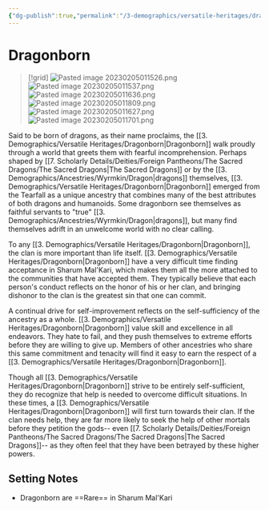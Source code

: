 ```yaml
---
{"dg-publish":true,"permalink":"/3-demographics/versatile-heritages/dragonborn/","noteIcon":""}
---
```


# Dragonborn

>[!grid]
>![Pasted image 20230205011526.png](/img/user/x.%20Assets/Attachments/Pasted%20image%2020230205011526.png)
>![Pasted image 20230205011537.png](/img/user/x.%20Assets/Attachments/Pasted%20image%2020230205011537.png)
![Pasted image 20230205011636.png](/img/user/x.%20Assets/Attachments/Pasted%20image%2020230205011636.png)
![Pasted image 20230205011809.png](/img/user/x.%20Assets/Attachments/Pasted%20image%2020230205011809.png)
>![Pasted image 20230205011627.png](/img/user/x.%20Assets/Attachments/Pasted%20image%2020230205011627.png)
>![Pasted image 20230205011701.png](/img/user/x.%20Assets/Attachments/Pasted%20image%2020230205011701.png)

Said to be born of dragons, as their name proclaims, the [[3. Demographics/Versatile Heritages/Dragonborn\|Dragonborn]] walk proudly through a world that greets them with fearful incomprehension. Perhaps shaped by [[7. Scholarly Details/Deities/Foreign Pantheons/The Sacred Dragons/The Sacred Dragons\|The Sacred Dragons]] or by the [[3. Demographics/Ancestries/Wyrmkin/Dragon\|dragons]] themselves, [[3. Demographics/Versatile Heritages/Dragonborn\|Dragonborn]] emerged from the Tearfall as a unique ancestry that combines many of the best attributes of both dragons and humanoids. Some dragonborn see themselves as faithful servants to "true" [[3. Demographics/Ancestries/Wyrmkin/Dragon\|dragons]], but many find themselves adrift in an unwelcome world with no clear calling. 

To any [[3. Demographics/Versatile Heritages/Dragonborn\|Dragonborn]], the clan is more important than life itself. [[3. Demographics/Versatile Heritages/Dragonborn\|Dragonborn]] have a very difficult time finding acceptance in Sharum Mal'Kari, which makes them all the more attached to the communities that have accepted them. They typically believe that each person's conduct reflects on the honor of his or her clan, and bringing dishonor to the clan is the greatest sin that one can commit. 

A continual drive for self-improvement reflects on the self-sufficiency of the ancestry as a whole. [[3. Demographics/Versatile Heritages/Dragonborn\|Dragonborn]] value skill and excellence in all endeavors. They hate to fail, and they push themselves to extreme efforts before they are willing to give up. Members of other ancestries who share this same commitment and tenacity will find it easy to earn the respect of a [[3. Demographics/Versatile Heritages/Dragonborn\|Dragonborn]]. 

Though all [[3. Demographics/Versatile Heritages/Dragonborn\|Dragonborn]] strive to be entirely self-sufficient, they do recognize that help is needed to overcome difficult situations. In these times, a [[3. Demographics/Versatile Heritages/Dragonborn\|Dragonborn]] will first turn towards their clan. If the clan needs help, they are far more likely to seek the help of other mortals before they petition the gods-- even [[7. Scholarly Details/Deities/Foreign Pantheons/The Sacred Dragons/The Sacred Dragons\|The Sacred Dragons]]-- as they often feel that they have been betrayed by these higher powers. 

## Setting Notes

- Dragonborn are ==Rare== in Sharum Mal'Kari

